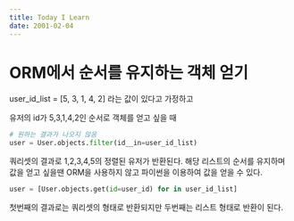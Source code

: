 ```yaml
---
title: Today I Learn
date: 2001-02-04
---
```


# ORM에서 순서를 유지하는 객체 얻기

user_id_list = [5, 3, 1, 4, 2] 라는 값이 있다고 가정하고

유저의 id가 5,3,1,4,2인 순서로 객체를 얻고 싶을 때

```python
# 원하는 결과가 나오지 않음
user = User.objects.filter(id__in=user_id_list)
```
쿼리셋의 결과로 1,2,3,4,5의 정렬된 유저가 반환된다.
해당 리스트의 순서를 유지하며 값을 얻고 싶을땐 ORM을 사용하지 않고 파이썬을 이용하여 값을 얻을 수 있다.

```python
user = [User.objects.get(id=user_id) for in user_id_list]
```

첫번째의 결과로는 쿼리셋의 형태로 반환되지만 두번째는 리스트 형태로 반환이 된다.
